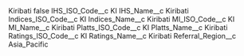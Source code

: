 <?xml version="1.0" encoding="UTF-8"?>
<CustomMetadata xmlns="http://soap.sforce.com/2006/04/metadata" xmlns:xsi="http://www.w3.org/2001/XMLSchema-instance" xmlns:xsd="http://www.w3.org/2001/XMLSchema">
    <label>Kiribati</label>
    <protected>false</protected>
    <values>
        <field>IHS_ISO_Code__c</field>
        <value xsi:type="xsd:string">KI</value>
    </values>
    <values>
        <field>IHS_Name__c</field>
        <value xsi:type="xsd:string">Kiribati</value>
    </values>
    <values>
        <field>Indices_ISO_Code__c</field>
        <value xsi:type="xsd:string">KI</value>
    </values>
    <values>
        <field>Indices_Name__c</field>
        <value xsi:type="xsd:string">Kiribati</value>
    </values>
    <values>
        <field>MI_ISO_Code__c</field>
        <value xsi:type="xsd:string">KI</value>
    </values>
    <values>
        <field>MI_Name__c</field>
        <value xsi:type="xsd:string">Kiribati</value>
    </values>
    <values>
        <field>Platts_ISO_Code__c</field>
        <value xsi:type="xsd:string">KI</value>
    </values>
    <values>
        <field>Platts_Name__c</field>
        <value xsi:type="xsd:string">Kiribati</value>
    </values>
    <values>
        <field>Ratings_ISO_Code__c</field>
        <value xsi:type="xsd:string">KI</value>
    </values>
    <values>
        <field>Ratings_Name__c</field>
        <value xsi:type="xsd:string">Kiribati</value>
    </values>
    <values>
        <field>Referral_Region__c</field>
        <value xsi:type="xsd:string">Asia_Pacific</value>
    </values>
</CustomMetadata>

